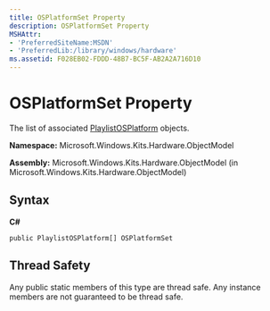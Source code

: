 ```yaml
---
title: OSPlatformSet Property
description: OSPlatformSet Property
MSHAttr:
- 'PreferredSiteName:MSDN'
- 'PreferredLib:/library/windows/hardware'
ms.assetid: F028EB02-FDDD-48B7-BC5F-AB2A2A716D10
---
```


# OSPlatformSet Property


The list of associated [PlaylistOSPlatform](playlistosplatform-class.md) objects.

**Namespace:** Microsoft.Windows.Kits.Hardware.ObjectModel

**Assembly:** Microsoft.Windows.Kits.Hardware.ObjectModel (in Microsoft.Windows.Kits.Hardware.ObjectModel)

## <span id="Syntax"></span><span id="syntax"></span><span id="SYNTAX"></span>Syntax


**C#**

`public PlaylistOSPlatform[] OSPlatformSet`

## <span id="Thread_Safety"></span><span id="thread_safety"></span><span id="THREAD_SAFETY"></span>Thread Safety


Any public static members of this type are thread safe. Any instance members are not guaranteed to be thread safe.

 

 






